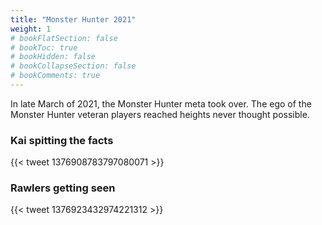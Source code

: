 ```yaml
---
title: "Monster Hunter 2021"
weight: 1
# bookFlatSection: false
# bookToc: true
# bookHidden: false
# bookCollapseSection: false
# bookComments: true
---
```

In late March of 2021, the Monster Hunter meta took over. The ego of the Monster Hunter veteran players reached heights never thought possible.

### Kai spitting the facts
{{< tweet 1376908783797080071 >}}
### Rawlers getting seen
{{< tweet 1376923432974221312 >}}
